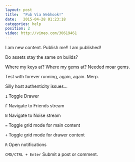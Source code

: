 ```yaml
---
layout: post
title:  "Pub Via Webhook!"
date:   2015-04-28 01:23:18
categories: help
position: 2
video: http://vimeo.com/30619461
---
```

I am new content. Publish me!! I am published!

Do assets stay the same on builds?

Where my keys at? Where my gems at? Needed moar gems.

Test with forever running, again, again. Merp.

Silly host authenticity issues…

`1` Toggle Drawer

`F` Navigate to Friends stream

`N` Navigate to Noise stream

`=` Toggle grid mode for main content

`+` Toggle grid mode for drawer content

`R` Open notifications

`CMD/CTRL + Enter` Submit a post or comment.
